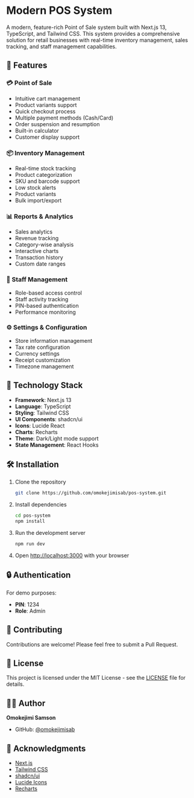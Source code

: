 # Modern POS System

A modern, feature-rich Point of Sale system built with Next.js 13, TypeScript, and Tailwind CSS. This system provides a comprehensive solution for retail businesses with real-time inventory management, sales tracking, and staff management capabilities.

## 🌟 Features

### 💳 Point of Sale
- Intuitive cart management
- Product variants support
- Quick checkout process
- Multiple payment methods (Cash/Card)
- Order suspension and resumption
- Built-in calculator
- Customer display support

### 📦 Inventory Management
- Real-time stock tracking
- Product categorization
- SKU and barcode support
- Low stock alerts
- Product variants
- Bulk import/export

### 📊 Reports & Analytics
- Sales analytics
- Revenue tracking
- Category-wise analysis
- Interactive charts
- Transaction history
- Custom date ranges

### 👥 Staff Management
- Role-based access control
- Staff activity tracking
- PIN-based authentication
- Performance monitoring

### ⚙️ Settings & Configuration
- Store information management
- Tax rate configuration
- Currency settings
- Receipt customization
- Timezone management

## 🚀 Technology Stack

- **Framework**: Next.js 13
- **Language**: TypeScript
- **Styling**: Tailwind CSS
- **UI Components**: shadcn/ui
- **Icons**: Lucide React
- **Charts**: Recharts
- **Theme**: Dark/Light mode support
- **State Management**: React Hooks

## 🛠️ Installation

1. Clone the repository
   ```bash
   git clone https://github.com/omokejimisab/pos-system.git
   ```

2. Install dependencies
   ```bash
   cd pos-system
   npm install
   ```

3. Run the development server
   ```bash
   npm run dev
   ```

4. Open [http://localhost:3000](http://localhost:3000) with your browser

## 🔒 Authentication

For demo purposes:
- **PIN**: 1234
- **Role**: Admin

## 🤝 Contributing

Contributions are welcome! Please feel free to submit a Pull Request.

## 📝 License

This project is licensed under the MIT License - see the [LICENSE](LICENSE) file for details.

## 👨‍💻 Author

**Omokejimi Samson**
- GitHub: [@omokejimisab](https://github.com/omokejimisab)

## 🙏 Acknowledgments

- [Next.js](https://nextjs.org/)
- [Tailwind CSS](https://tailwindcss.com/)
- [shadcn/ui](https://ui.shadcn.com/)
- [Lucide Icons](https://lucide.dev/)
- [Recharts](https://recharts.org/)